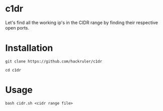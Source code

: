 # c1dr
Let's find all the working ip's in the CIDR range by finding their respective open ports.

# Installation
`git clone https://github.com/hackruler/c1dr`

`cd c1dr`

# Usage
`bash cidr.sh <cidr range file>`
